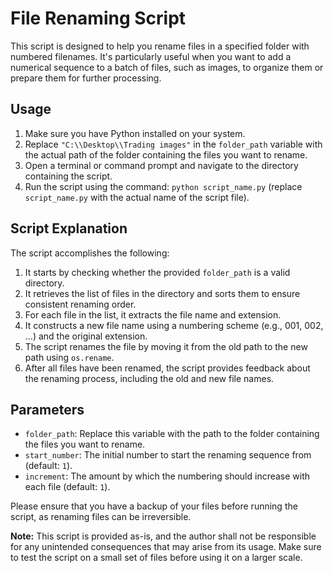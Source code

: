 # File Renaming Script

This script is designed to help you rename files in a specified folder with numbered filenames. It's particularly useful when you want to add a numerical sequence to a batch of files, such as images, to organize them or prepare them for further processing.

## Usage

1. Make sure you have Python installed on your system.
2. Replace `"C:\\Desktop\\Trading images"` in the `folder_path` variable with the actual path of the folder containing the files you want to rename.
3. Open a terminal or command prompt and navigate to the directory containing the script.
4. Run the script using the command: `python script_name.py` (replace `script_name.py` with the actual name of the script file).

## Script Explanation

The script accomplishes the following:

1. It starts by checking whether the provided `folder_path` is a valid directory.
2. It retrieves the list of files in the directory and sorts them to ensure consistent renaming order.
3. For each file in the list, it extracts the file name and extension.
4. It constructs a new file name using a numbering scheme (e.g., 001, 002, ...) and the original extension.
5. The script renames the file by moving it from the old path to the new path using `os.rename`.
6. After all files have been renamed, the script provides feedback about the renaming process, including the old and new file names.

## Parameters

- `folder_path`: Replace this variable with the path to the folder containing the files you want to rename.
- `start_number`: The initial number to start the renaming sequence from (default: `1`).
- `increment`: The amount by which the numbering should increase with each file (default: `1`).

Please ensure that you have a backup of your files before running the script, as renaming files can be irreversible.

**Note:** This script is provided as-is, and the author shall not be responsible for any unintended consequences that may arise from its usage. Make sure to test the script on a small set of files before using it on a larger scale.
